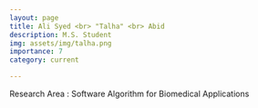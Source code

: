 ```yaml
---
layout: page
title: Ali Syed <br> "Talha" <br> Abid
description: M.S. Student
img: assets/img/talha.png
importance: 7
category: current

---
```


Research Area : Software Algorithm for Biomedical Applications